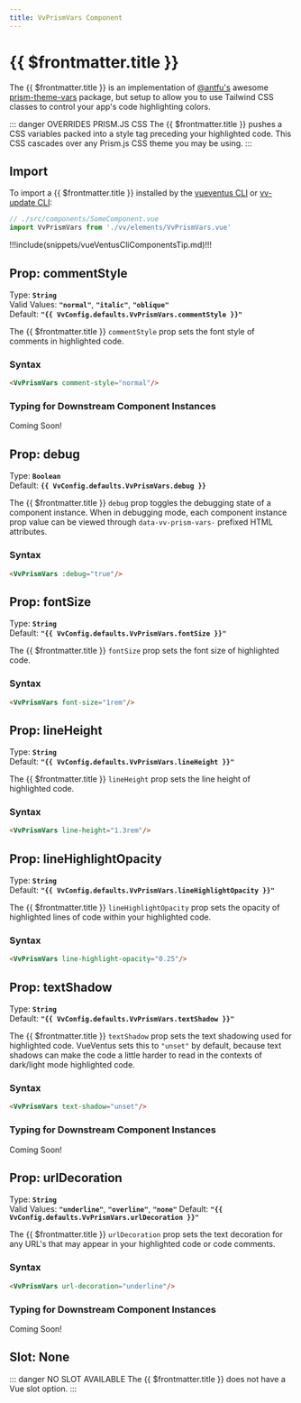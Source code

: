 ```yaml
---
title: VvPrismVars Component
---
```


<script setup>
    import DocsPackageVersion from '../../../src/views/compos/DocsPackageVersion.vue'
    import { VvConfig } from '../../../src/index'
</script>

<!-- TODO: Add semicolons to all sub-sub heads to > ### Syntax: -->
<!-- TODO: Add semicolons to all sub-sub heads to > ### Result: -->
<!-- TODO: Add semicolons to all sub-sub heads to > ### ### Typing for Downstream Component Instances: -->



# {{ $frontmatter.title }}

The {{ $frontmatter.title }} is an implementation of [@antfu's](https://github.com/antfu) awesome [prism-theme-vars](https://github.com/antfu/prism-theme-vars) package, but setup to allow you to use Tailwind CSS classes to control your app's code highlighting colors.

::: danger OVERRIDES PRISM.JS CSS
The {{ $frontmatter.title }} pushes a CSS variables packed into a style tag preceding your highlighted code. This CSS cascades over any Prism.js CSS theme you may be using.
:::






## Import

To import a {{ $frontmatter.title }} installed by the [vueventus CLI](/guides/vueventus-cli) or [vv-update CLI](/guides/vv-update-cli):

```javascript
// ./src/components/SomeComponent.vue
import VvPrismVars from './vv/elements/VvPrismVars.vue'
```

!!!include(snippets/vueVentusCliComponentsTip.md)!!!






## Prop: commentStyle
<!-- TODO: change this type to new PropType keyof syntax -->
<!-- TODO: this should use the new ValidCommentStyles validator -->
Type: **`String`**  
Valid Values: **`"normal"`**, **`"italic"`**, **`"oblique"`**  
Default: **`"{{ VvConfig.defaults.VvPrismVars.commentStyle }}"`**

The {{ $frontmatter.title }} `commentStyle` prop sets the font style of comments in highlighted code.

### Syntax

```html
<VvPrismVars comment-style="normal"/>
```

### Typing for Downstream Component Instances
<!-- TODO: add typing use example code block for PropType keyof syntax -->
Coming Soon!








## Prop: debug
Type: **`Boolean`**  
Default: **`{{ VvConfig.defaults.VvPrismVars.debug }}`**

The {{ $frontmatter.title }} `debug` prop toggles the debugging state of a component instance. When in debugging mode, each component instance prop value can be viewed through `data-vv-prism-vars-` prefixed HTML attributes.

### Syntax

```html
<VvPrismVars :debug="true"/>
```






## Prop: fontSize

Type: **`String`**  
Default: **`"{{ VvConfig.defaults.VvPrismVars.fontSize }}"`**

The {{ $frontmatter.title }} `fontSize` prop sets the font size of highlighted code.

### Syntax

```html
<VvPrismVars font-size="1rem"/>
```






## Prop: lineHeight

Type: **`String`**  
Default: **`"{{ VvConfig.defaults.VvPrismVars.lineHeight }}"`**

The {{ $frontmatter.title }} `lineHeight` prop sets the line height of highlighted code.

### Syntax

```html
<VvPrismVars line-height="1.3rem"/>
```






## Prop: lineHighlightOpacity

Type: **`String`**  
Default: **`"{{ VvConfig.defaults.VvPrismVars.lineHighlightOpacity }}"`**

The {{ $frontmatter.title }} `lineHighlightOpacity` prop sets the opacity of highlighted lines of code within your highlighted code.

### Syntax

```html
<VvPrismVars line-highlight-opacity="0.25"/>
```






## Prop: textShadow
<!-- TODO: change this type to new PropType keyof syntax -->
<!-- TODO: this should use the new ValidCommentStyles validator -->
Type: **`String`**  
Default: **`"{{ VvConfig.defaults.VvPrismVars.textShadow }}"`**

The {{ $frontmatter.title }} `textShadow` prop sets the text shadowing used for highlighted code. VueVentus sets this to `"unset"` by default, because text shadows can make the code a little harder to read in the contexts of dark/light mode highlighted code.

### Syntax

```html
<VvPrismVars text-shadow="unset"/>
```

### Typing for Downstream Component Instances
<!-- TODO: add typing use example code block for PropType keyof syntax -->
Coming Soon!








## Prop: urlDecoration
<!-- TODO: change this type to new PropType keyof syntax -->
<!-- TODO: this should use the new ValidUrlDecorations validator -->
Type: **`String`**  
Valid Values: **`"underline"`**, **`"overline"`**, **`"none"`** 
Default: **`"{{ VvConfig.defaults.VvPrismVars.urlDecoration }}"`** 

The {{ $frontmatter.title }} `urlDecoration` prop sets the text decoration for any URL's that may appear in your highlighted code or code comments.

### Syntax

```html
<VvPrismVars url-decoration="underline"/>
```

### Typing for Downstream Component Instances
<!-- TODO: add typing use example code block for PropType keyof syntax -->
Coming Soon!










## Slot: None

::: danger NO SLOT AVAILABLE
The {{ $frontmatter.title }} does not have a Vue slot option.
:::










<DocsPackageVersion/>
